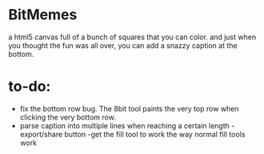 BitMemes
==========

a html5 canvas full of a bunch of squares that you can color.
and just when you thought the fun was all over, you can add
a snazzy caption at the bottom.

to-do:
======

- fix the bottom row bug.  The 8bit tool paints the very top row when clicking the very bottom row.
- parse caption into multiple lines when reaching a certain length
-export/share button
-get the fill tool to work the way normal fill tools work

